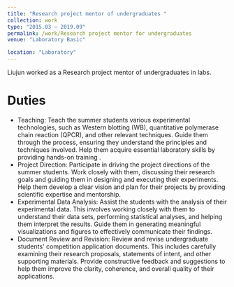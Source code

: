 ```yaml
---
title: "Research project mentor of undergraduates "
collection: work
type: "2015.03 – 2019.09"
permalink: /work/Research project mentor for undergraduates
venue: "Laboratory Basic"

location: "Laboratory"
---
```


Liujun worked as a Research project mentor of undergraduates in labs.

Duties
======
* Teaching: Teach  the summer students various experimental technologies, such as Western blotting (WB), quantitative polymerase chain reaction (QPCR), and other relevant techniques. Guide them through the process, ensuring they understand the principles and techniques involved. Help them acquire essential laboratory skills by providing hands-on training .
* Project Direction: Participate in driving the project directions of the summer students.  Work closely with them, discussing their research goals and guiding them in designing and executing their experiments. Help them develop a clear vision and plan for their projects by providing scientific expertise and mentorship.
* Experimental Data Analysis: Assist the students with the analysis of their experimental data. This involves working closely with them to understand their data sets, performing statistical analyses, and helping them interpret the results. Guide them in generating meaningful visualizations and figures to effectively communicate their findings.
* Document Review and Revision:  Review and revise undergraduate students' competition application documents. This includes carefully examining their research proposals, statements of intent, and other supporting materials. Provide constructive feedback and suggestions to help them improve the clarity, coherence, and overall quality of their applications.
